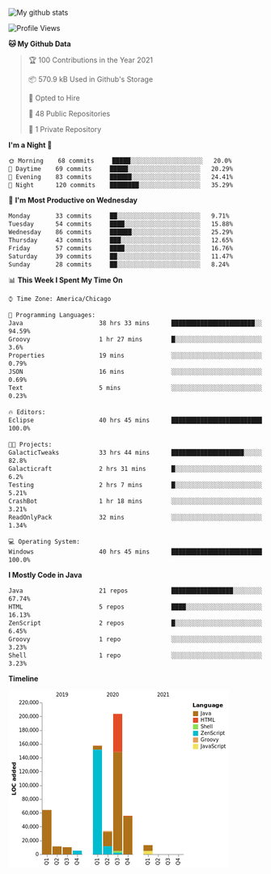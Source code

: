 ![My github stats](https://github-readme-stats.vercel.app/api?username=romvoid95&theme=gruvbox&include_all_commits=true&show_icons=true")

<!--START_SECTION:waka-->
![Profile Views](http://img.shields.io/badge/Profile%20Views-6-blue)

**🐱 My Github Data** 

> 🏆 100 Contributions in the Year 2021
 > 
> 📦 570.9 kB Used in Github's Storage 
 > 
> 💼 Opted to Hire
 > 
> 📜 48 Public Repositories 
 > 
> 🔑 1 Private Repository 
 > 
**I'm a Night 🦉** 

```text
🌞 Morning    68 commits     █████░░░░░░░░░░░░░░░░░░░░   20.0% 
🌆 Daytime    69 commits     █████░░░░░░░░░░░░░░░░░░░░   20.29% 
🌃 Evening    83 commits     ██████░░░░░░░░░░░░░░░░░░░   24.41% 
🌙 Night      120 commits    ████████░░░░░░░░░░░░░░░░░   35.29%

```
📅 **I'm Most Productive on Wednesday** 

```text
Monday       33 commits     ██░░░░░░░░░░░░░░░░░░░░░░░   9.71% 
Tuesday      54 commits     ████░░░░░░░░░░░░░░░░░░░░░   15.88% 
Wednesday    86 commits     ██████░░░░░░░░░░░░░░░░░░░   25.29% 
Thursday     43 commits     ███░░░░░░░░░░░░░░░░░░░░░░   12.65% 
Friday       57 commits     ████░░░░░░░░░░░░░░░░░░░░░   16.76% 
Saturday     39 commits     ██░░░░░░░░░░░░░░░░░░░░░░░   11.47% 
Sunday       28 commits     ██░░░░░░░░░░░░░░░░░░░░░░░   8.24%

```


📊 **This Week I Spent My Time On** 

```text
⌚︎ Time Zone: America/Chicago

💬 Programming Languages: 
Java                     38 hrs 33 mins      ███████████████████████░░   94.59% 
Groovy                   1 hr 27 mins        █░░░░░░░░░░░░░░░░░░░░░░░░   3.6% 
Properties               19 mins             ░░░░░░░░░░░░░░░░░░░░░░░░░   0.79% 
JSON                     16 mins             ░░░░░░░░░░░░░░░░░░░░░░░░░   0.69% 
Text                     5 mins              ░░░░░░░░░░░░░░░░░░░░░░░░░   0.23%

🔥 Editors: 
Eclipse                  40 hrs 45 mins      █████████████████████████   100.0%

🐱‍💻 Projects: 
GalacticTweaks           33 hrs 44 mins      ████████████████████░░░░░   82.8% 
Galacticraft             2 hrs 31 mins       █░░░░░░░░░░░░░░░░░░░░░░░░   6.2% 
Testing                  2 hrs 7 mins        █░░░░░░░░░░░░░░░░░░░░░░░░   5.21% 
CrashBot                 1 hr 18 mins        ░░░░░░░░░░░░░░░░░░░░░░░░░   3.21% 
ReadOnlyPack             32 mins             ░░░░░░░░░░░░░░░░░░░░░░░░░   1.34%

💻 Operating System: 
Windows                  40 hrs 45 mins      █████████████████████████   100.0%

```

**I Mostly Code in Java** 

```text
Java                     21 repos            █████████████████░░░░░░░░   67.74% 
HTML                     5 repos             ████░░░░░░░░░░░░░░░░░░░░░   16.13% 
ZenScript                2 repos             █░░░░░░░░░░░░░░░░░░░░░░░░   6.45% 
Groovy                   1 repo              ░░░░░░░░░░░░░░░░░░░░░░░░░   3.23% 
Shell                    1 repo              ░░░░░░░░░░░░░░░░░░░░░░░░░   3.23%

```


**Timeline**

![Chart not found](https://raw.githubusercontent.com/ROMVoid95/ROMVoid95/master/charts/bar_graph.png) 


<!--END_SECTION:waka-->
